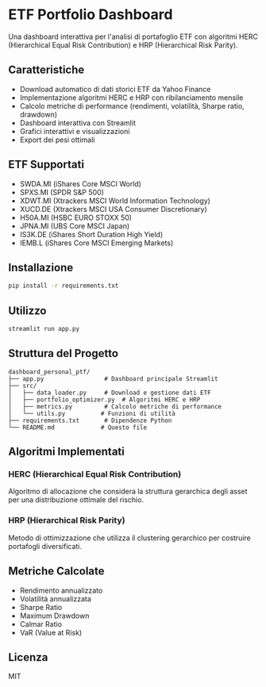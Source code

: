 # ETF Portfolio Dashboard

Una dashboard interattiva per l'analisi di portafoglio ETF con algoritmi HERC (Hierarchical Equal Risk Contribution) e HRP (Hierarchical Risk Parity).

## Caratteristiche

- Download automatico di dati storici ETF da Yahoo Finance
- Implementazione algoritmi HERC e HRP con ribilanciamento mensile
- Calcolo metriche di performance (rendimenti, volatilità, Sharpe ratio, drawdown)
- Dashboard interattiva con Streamlit
- Grafici interattivi e visualizzazioni
- Export dei pesi ottimali

## ETF Supportati

- SWDA.MI (iShares Core MSCI World)
- SPXS.MI (SPDR S&P 500)
- XDWT.MI (Xtrackers MSCI World Information Technology)
- XUCD.DE (Xtrackers MSCI USA Consumer Discretionary)
- H50A.MI (HSBC EURO STOXX 50)
- JPNA.MI (UBS Core MSCI Japan)
- IS3K.DE (iShares Short Duration High Yield)
- IEMB.L (iShares Core MSCI Emerging Markets)

## Installazione

```bash
pip install -r requirements.txt
```

## Utilizzo

```bash
streamlit run app.py
```

## Struttura del Progetto

```
dashboard_personal_ptf/
├── app.py                 # Dashboard principale Streamlit
├── src/
│   ├── data_loader.py     # Download e gestione dati ETF
│   ├── portfolio_optimizer.py  # Algoritmi HERC e HRP
│   ├── metrics.py         # Calcolo metriche di performance
│   └── utils.py          # Funzioni di utilità
├── requirements.txt       # Dipendenze Python
└── README.md             # Questo file
```

## Algoritmi Implementati

### HERC (Hierarchical Equal Risk Contribution)

Algoritmo di allocazione che considera la struttura gerarchica degli asset per una distribuzione ottimale del rischio.

### HRP (Hierarchical Risk Parity)

Metodo di ottimizzazione che utilizza il clustering gerarchico per costruire portafogli diversificati.

## Metriche Calcolate

- Rendimento annualizzato
- Volatilità annualizzata
- Sharpe Ratio
- Maximum Drawdown
- Calmar Ratio
- VaR (Value at Risk)

## Licenza

MIT
